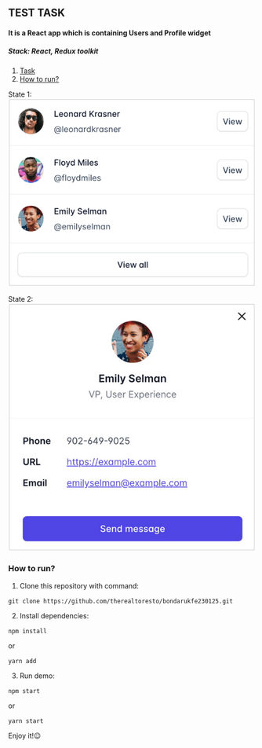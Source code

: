 ## **TEST TASK** ##
#### It is a React app which is containing Users and Profile  widget #####
##### Stack: React, Redux toolkit #####

1. [Task](./TASK.md)
2. [How to run?](#how)

State 1:  ![First state example](./client/public/img/state_1.png)

State 2: ![First state example](./client/public/img/state_2.png)

### <a id='how'></a>How to run? ###

1. Clone this repository with command:
```
git clone https://github.com/therealtoresto/bondarukfe230125.git
```

2. Install dependencies:
```
npm install
```
or
```
yarn add
```

3. Run demo:
```
npm start
```
or
```
yarn start
```

Enjoy it!😉